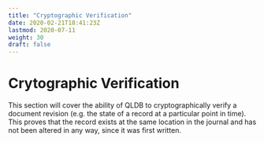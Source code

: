 ```yaml
---
title: "Cryptographic Verification"
date: 2020-02-21T18:41:23Z
lastmod: 2020-07-11
weight: 30
draft: false
---
```


# Crytographic Verification

This section will cover the ability of QLDB to cryptographically verify a document revision (e.g. the state of a record at a particular point in time). This proves that the record exists at the same location in the journal and has not been altered in any way, since it was first written.

